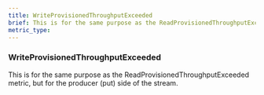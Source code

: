 ```yaml
---
title: WriteProvisionedThroughputExceeded
brief: This is for the same purpose as the ReadProvisionedThroughputExceeded metric, but for the producer (put) side of the stream.
metric_type:
---
```

### WriteProvisionedThroughputExceeded

This is for the same purpose as the ReadProvisionedThroughputExceeded metric, but for the producer (put) side of the stream.
